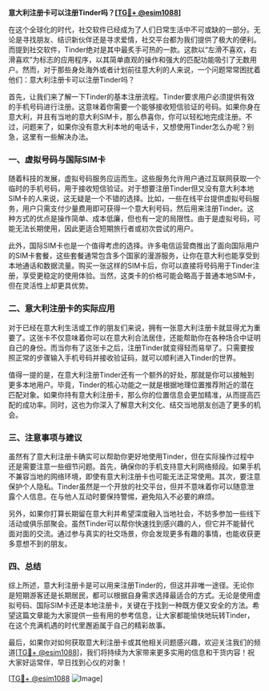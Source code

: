 **意大利注册卡可以注册Tinder吗？[[TG💪+ @esim1088](https://t.me/s/esim1088)]**

在这个全球化的时代，社交软件已经成为了人们日常生活中不可或缺的一部分。无论是寻找朋友、结识新伙伴还是寻求爱情，社交平台都为我们提供了极大的便利。而提到社交软件，Tinder绝对是其中最炙手可热的一款。这款以“左滑不喜欢，右滑喜欢”为标志的应用程序，以其简单直观的操作和强大的匹配功能吸引了无数用户。然而，对于那些身处海外或者计划前往意大利的人来说，一个问题常常困扰着他们：意大利注册卡可以注册Tinder吗？

首先，让我们来了解一下Tinder的基本注册流程。Tinder要求用户必须提供有效的手机号码进行注册。这意味着你需要一个能够接收短信验证的号码。如果你身在意大利，并且有当地的意大利SIM卡，那么恭喜你，你可以轻松地完成注册。不过，问题来了，如果你没有意大利本地的电话卡，又想使用Tinder怎么办呢？别急，这里有一些解决办法。

### **一、虚拟号码与国际SIM卡**

随着科技的发展，虚拟号码服务应运而生。这些服务允许用户通过互联网获取一个临时的手机号码，用于接收短信验证。对于想要注册Tinder但又没有意大利本地SIM卡的人来说，这无疑是一个不错的选择。比如，一些在线平台提供虚拟号码服务，用户只需支付少量费用即可获得一个意大利号码，然后用来注册Tinder。这种方式的优点是操作简单、成本低廉，但也有一定的局限性。由于是虚拟号码，可能无法长期使用，因此更适合短期旅行者或初次尝试的用户。

此外，国际SIM卡也是一个值得考虑的选择。许多电信运营商推出了面向国际用户的SIM卡套餐，这些套餐通常包含多个国家的漫游服务，让你在意大利也能享受到本地通话和数据流量。购买一张这样的SIM卡后，你可以直接将号码用于Tinder注册，享受更稳定的使用体验。当然，这类卡的价格可能会略高于普通本地SIM卡，但在灵活性上却更具优势。

### **二、意大利注册卡的实际应用**

对于已经在意大利生活或工作的朋友们来说，拥有一张意大利注册卡就显得尤为重要了。这张卡不仅意味着你可以在意大利合法居住，还能帮助你在各种场合中证明自己的身份。而当你有了这张卡之后，注册Tinder就变得轻而易举了。只需要按照正常的步骤输入手机号码并接收验证码，就可以顺利进入Tinder的世界。

值得一提的是，在意大利注册Tinder还有一个额外的好处，那就是你可以接触到更多本地用户。毕竟，Tinder的核心功能之一就是根据地理位置推荐附近的潜在匹配对象。如果你持有意大利注册卡，那么你的位置信息会更加精准，从而提高匹配的成功率。同时，这也为你深入了解意大利文化、结交当地朋友创造了更多的机会。

### **三、注意事项与建议**

虽然有了意大利注册卡确实可以帮助你更好地使用Tinder，但在实际操作过程中还是需要注意一些细节问题。首先，确保你的手机支持意大利网络频段。如果手机不兼容当地的网络环境，即使有意大利注册卡也可能无法正常使用。其次，要注意保护个人隐私。Tinder虽然是一个开放的社交平台，但并不意味着你可以随意泄露个人信息。在与他人互动时要保持警惕，避免陷入不必要的麻烦。

另外，如果你打算长期留在意大利并希望深度融入当地社会，不妨多参加一些线下活动或俱乐部聚会。虽然Tinder可以帮你快速找到感兴趣的人，但它并不能替代面对面的交流。通过参与真实的社交场景，你会发现更多有趣的事情，也能收获更多意想不到的朋友。

### **四、总结**

综上所述，意大利注册卡是可以用来注册Tinder的，但这并非唯一途径。无论你是短期游客还是长期居民，都可以根据自身需求选择最适合的方式。无论是使用虚拟号码、国际SIM卡还是本地注册卡，关键在于找到一种既方便又安全的方法。希望这篇文章能为大家提供一些有用的参考信息，让大家都能愉快地玩转Tinder，在这个充满机遇的时代里邂逅属于自己的精彩故事。

最后，如果你对如何获取意大利注册卡或其他相关问题感兴趣，欢迎关注我们的频道[[TG💪+ @esim1088](https://t.me/s/esim1088)]，我们将持续为大家带来更多实用的信息和干货内容！祝大家好运常伴，早日找到心仪的对象！

[[TG💪+ @esim1088](https://t.me/s/esim1088) ![Image](https://i.postimg.cc/4NQfJmqS/Snipaste-2025-05-13-00-14-12.png)]
